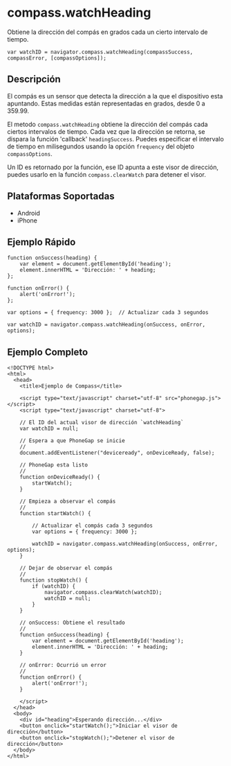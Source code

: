 compass.watchHeading
====================

Obtiene la dirección del compás en grados cada un cierto intervalo de tiempo.

    var watchID = navigator.compass.watchHeading(compassSuccess, compassError, [compassOptions]);
                                                           
Descripción
-----------

El compás es un sensor que detecta la dirección a la que el dispositivo esta apuntando. Estas medidas están representadas en grados, desde 0 a 359.99.

El metodo `compass.watchHeading` obtiene la dirección del compás cada ciertos intervalos de tiempo. Cada vez que la dirección se retorna, se dispara la función 'callback' `headingSuccess`. Puedes especificar el intervalo de tiempo en milisegundos usando la opción `frequency` del objeto `compassOptions`.

Un ID es retornado por la función, ese ID apunta a este visor de dirección, puedes usarlo en la función `compass.clearWatch` para detener el visor.

Plataformas Soportadas
-------------------

- Android
- iPhone


Ejemplo Rápido
--------------

    function onSuccess(heading) {
        var element = document.getElementById('heading');
        element.innerHTML = 'Dirección: ' + heading;
    };

    function onError() {
        alert('onError!');
    };

    var options = { frequency: 3000 };  // Actualizar cada 3 segundos
    
    var watchID = navigator.compass.watchHeading(onSuccess, onError, options);

Ejemplo Completo
----------------

    <!DOCTYPE html>
    <html>
      <head>
        <title>Ejemplo de Compass</title>

        <script type="text/javascript" charset="utf-8" src="phonegap.js"></script>
        <script type="text/javascript" charset="utf-8">

        // El ID del actual visor de dirección `watchHeading`
        var watchID = null;
        
        // Espera a que PhoneGap se inicie
        //
        document.addEventListener("deviceready", onDeviceReady, false);

        // PhoneGap esta listo
        //
        function onDeviceReady() {
            startWatch();
        }

        // Empieza a observar el compás
        //
        function startWatch() {
            
            // Actualizar el compás cada 3 segundos
            var options = { frequency: 3000 };
            
            watchID = navigator.compass.watchHeading(onSuccess, onError, options);
        }
        
        // Dejar de observar el compás
        //
        function stopWatch() {
            if (watchID) {
                navigator.compass.clearWatch(watchID);
                watchID = null;
            }
        }
        
        // onSuccess: Obtiene el resultado
        //
        function onSuccess(heading) {
            var element = document.getElementById('heading');
            element.innerHTML = 'Dirección: ' + heading;
        }

        // onError: Ocurrió un error
        //
        function onError() {
            alert('onError!');
        }

        </script>
      </head>
      <body>
        <div id="heading">Esperando dirección...</div>
        <button onclick="startWatch();">Iniciar el visor de dirección</button>
        <button onclick="stopWatch();">Detener el visor de dirección</button>
      </body>
    </html>
    
